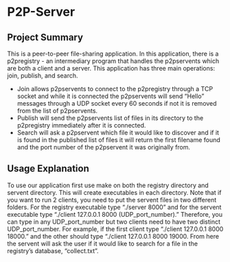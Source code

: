 # P2P-Server
## Project Summary
This is a peer-to-peer file-sharing application. In this application, there is a p2pregistry - an intermediary program that handles the p2pservents which are both a client and a server. This application has three main operations: join, publish, and search. 
  * Join allows p2pservents to connect to the p2pregistry through a TCP socket and while it is connected the p2pservents will send “Hello” messages through a UDP socket every 60 seconds if not it is removed from the list of p2pservents. 
  * Publish will send the p2pservents list of files in its directory to the p2pregistry immediately after it is connected. 
  * Search will ask a p2pservent which file it would like to discover and if it is found in the published list of files it will return the first filename found and the port number of the p2pservent it was originally from.

## Usage Explanation
To use our application first use make on both the registry directory and servent directory. This will create executables in each directory. Note that if you want to run 2 clients, you need to put the servent files in two different folders. For the registry executable type “./server 8000” and for the servent executable type “./client 127.0.0.1 8000 (UDP_port_number).” Therefore, you can type in any UDP_port_number but two clients need to have two distinct UDP_port_number. For example, if the first client type “./client 127.0.0.1 8000 18000.” and the other should type “./client 127.0.0.1 8000 19000. From here the servent will ask the user if it would like to search for a file in the registry’s database, “collect.txt”.
